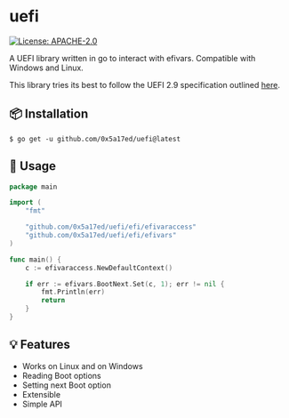 # uefi

[![License: APACHE-2.0](https://img.shields.io/badge/license-APACHE--2.0-blue?style=flat-square)](https://www.apache.org/licenses/)

A UEFI library written in go to interact with efivars. Compatible with Windows and Linux.

This library tries its best to follow the UEFI 2.9 specification outlined [here](https://uefi.org/sites/default/files/resources/UEFI_Spec_2_9_2021_03_18.pdf).


## 📦 Installation

```shell
$ go get -u github.com/0x5a17ed/uefi@latest
```


## 🤔 Usage

```go
package main

import (
	"fmt"

	"github.com/0x5a17ed/uefi/efi/efivaraccess"
	"github.com/0x5a17ed/uefi/efi/efivars"
)

func main() {
	c := efivaraccess.NewDefaultContext()

	if err := efivars.BootNext.Set(c, 1); err != nil {
		fmt.Println(err)
		return
	}
}
```


## 💡 Features
- Works on Linux and on Windows
- Reading Boot options
- Setting next Boot option
- Extensible
- Simple API
